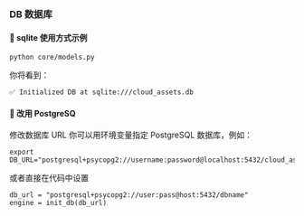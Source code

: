 
### DB 数据库
#### 🧪 sqlite 使用方式示例
```
python core/models.py
```
你将看到：

`✅ Initialized DB at sqlite:///cloud_assets.db`

#### 🧪 改用 PostgreSQ
修改数据库 URL
你可以用环境变量指定 PostgreSQL 数据库，例如：
```
export DB_URL="postgresql+psycopg2://username:password@localhost:5432/cloud_assets"
```
或者直接在代码中设置
```
db_url = "postgresql+psycopg2://user:pass@host:5432/dbname"
engine = init_db(db_url)

```